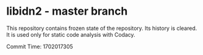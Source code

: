 # libidn2 - master branch

This repository contains frozen state of the repository.
Its history is cleared. It is used only for static code
analysis with Codacy.

Commit Time: 1702017305